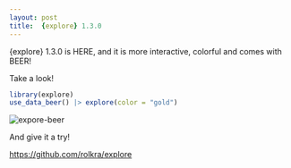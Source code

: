 ```yaml
---
layout: post
title:  {explore} 1.3.0
---
```


{explore} 1.3.0 is HERE, and it is more interactive, colorful and comes with BEER!

Take a look!

```R
library(explore)
use_data_beer() |> explore(color = "gold")
```

![expore-beer](../images/explore-beer-interact.gif)

And give it a try!

<https://github.com/rolkra/explore>
